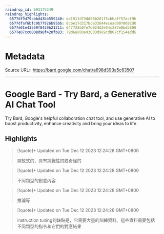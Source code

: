 ```yaml
---
raindrop_id: 693175249
raindrop_highlights:
  6577df9d79cbbd43bb559240: ea1911d79dd58b201f5cbbaff57ecf9b
  6577dfaf6bfc9b77926b95bb: 8cbe17d317bce33844ecead8070692d0
  6577e01e43559f8439b21211: 647728b0fe7d924d2e94c287e8bdb800
  6577e07cc0008d98f420fb83: 79d6a800e93033d969cdb07cf154edd6
---
```


# Metadata
Source URL:: https://bard.google.com/chat/a698d393a5c63507


---
# Google Bard - Try Bard, a Generative AI Chat Tool

Try Bard, Google&#39;s helpful collaboration chat tool, and use generative AI to boost productivity, enhance creativity and bring your ideas to life.

## Highlights

> [!quote]+ Updated on Tue Dec 12 2023 12:24:28 GMT+0800
>
> 開放式的、具有挑戰性的或奇怪的

> [!quote]+ Updated on Tue Dec 12 2023 12:24:28 GMT+0800
>
> 不同類型的創意內容

> [!quote]+ Updated on Tue Dec 12 2023 12:24:28 GMT+0800
>
> 推論等

> [!quote]+ Updated on Tue Dec 12 2023 12:24:28 GMT+0800
>
> instruction tuning的缺點是，它需要大量的訓練資料。這些資料需要包括不同類型的指令和它們的對應結果

